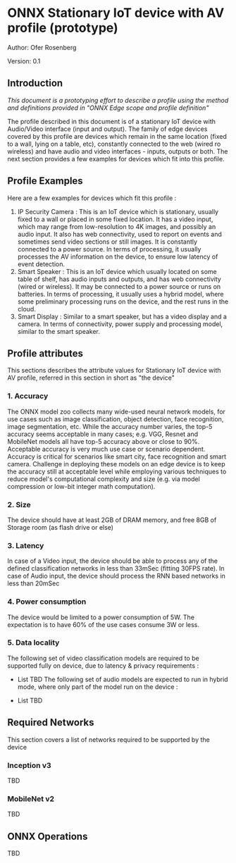 <!--- SPDX-License-Identifier: Apache-2.0 -->

# ONNX Stationary IoT device with AV profile (prototype)
Author: Ofer Rosenberg

Version: 0.1

## Introduction

*This document is a prototyping effort to describe a profile using the method and definitions provided in "ONNX Edge scope and profile definition"*

The profile described in this document is of a stationary IoT device with Audio/Video interface (input and output).
The family of edge devices covered by this profile are devices which remain in the same location (fixed to a wall, lying on a table, etc), constantly connected to the web (wired ro wireless) and have audio and video interfaces - inputs, outputs or both.
The next section provides a few examples for devices which fit into this profile.


## Profile Examples
Here are a few examples for devices which fit this profile :

 1. IP Security Camera : This is an IoT device which is stationary, usually fixed to a wall or placed in some fixed location. It has a video input, which may range from low-resolution to 4K images, and possibly an audio input. It also has web connectivity, used to report on events and sometimes send video sections or still images. It is constantly connected to a power source. In terms of processing, it usually processes the AV information on the device, to ensure low latency of event detection.
 2. Smart Speaker : This is an IoT device which usually located on some table of shelf, has audio inputs and outputs, and has web connectivity (wired or wireless). It may be connected to a power source or runs on batteries. In terms of processing, it usually uses a hybrid model, where some preliminary processing runs on the device, and the rest runs in the cloud.
 3. Smart Display : Similar to a smart speaker, but has a video display and a camera. In terms of connectivity, power supply and processing model, similar to the smart speaker.


## Profile attributes
This sections describes the attribute values for Stationary IoT device with AV profile, referred in this section in short as "the device"

### 1. Accuracy

The ONNX model zoo collects many wide-used neural network models, for use cases such as image classification, object detection, face recognition, image segmentation, etc. While the accuracy number varies, the top-5 accuracy seems acceptable in many cases; e.g. VGG, Resnet and MobileNet models all have top-5 accuracy above or close to 90%. Acceptable accuracy is very much use case or scenario dependent. Accuracy is critical for scenarios like smart city, face recognition and smart camera. Challenge in deploying these models on an edge device is to keep the accuracy still at acceptable level while employing various techniques to reduce model's computational complexity and size (e.g. via model compression or low-bit integer math computation).

### 2. Size

 The device should have at least 2GB of DRAM memory, and free 8GB of Storage room (as flash drive or else)

### 3. Latency

In case of a Video input, the device should be able to process any of the defined classification networks in less than 33mSec (fitting 30FPS rate).
In case of Audio input, the device should process the RNN based networks in less than 20mSec

### 4. Power consumption

The device would be limited to a power consumption of 5W. The expectation is to have 60% of the use cases consume 3W or less.


### 5. Data locality
The following set of video classification models are required to be supported fully on device, due to latency & privacy requirements :

 - List TBD
 The following set of audio models are expected to run in hybrid mode, where only part of the model run on the device :

 - List TBD

## Required Networks
This section covers a list of networks required to be supported by the device

### Inception v3
TBD
### MobileNet v2
TBD

## ONNX Operations
TBD
